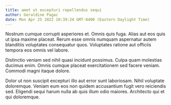 ```yaml
---
title: amet ut excepturi repellendus sequi
author: Geraldine Pagac
date: Mon Apr 25 2022 10:39:24 GMT-0400 (Eastern Daylight Time)
---
```

Nostrum cumque corrupti asperiores et. Omnis quis fuga. Alias aut eos quis ut ipsa maxime placeat. Rerum esse omnis numquam aspernatur autem blanditiis voluptates consequatur quos. Voluptates ratione aut officiis tempora eos omnis vel labore.

 Distinctio veniam sed nihil quasi incidunt possimus. Culpa quam molestias ducimus enim. Omnis cumque placeat exercitationem sed facere veniam. Commodi magni itaque dolore.

 Dolor ut non suscipit excepturi illo aut error sunt laboriosam. Nihil voluptate doloremque. Veniam eum eos non quidem accusantium fugit vero reiciendis sed. Eligendi sequi harum nulla ab quis illum odio maiores. Architecto qui et qui doloremque.